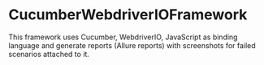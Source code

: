 # CucumberWebdriverIOFramework
This framework uses Cucumber, WebdriverIO, JavaScript as binding language and generate reports (Allure reports) with screenshots for failed scenarios attached to it.
